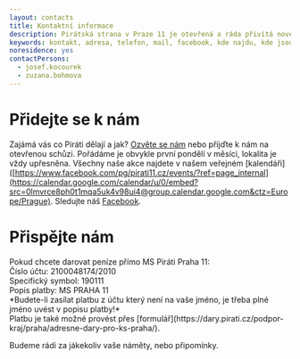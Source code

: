```yaml
---
layout: contacts
title: Kontaktní informace
description: Pirátská strana v Praze 11 je otevřená a ráda přivítá nové členy, dobrovolníky a odpoví na vaše dotazy
keywords: kontakt, adresa, telefon, mail, facebook, kde najdu, kde jsou
noresidence: yes
contactPersons:
  - josef.kocourek
  - zuzana.bohmova
---
```

 <h1>Přidejte se k nám</h1>

Zajámá vás co Piráti dělají a jak? [Ozvěte se nám](mailto:praha11@pirati.cz) nebo přijďte k nám na otevřenou schůzi. Pořádáme je obvykle první pondělí v měsíci, lokalita je vždy upřesněna. Všechny naše akce najdete v našem veřejném [kalendáři]([https://www.facebook.com/pg/pirati11.cz/events/?ref=page_internal](https://calendar.google.com/calendar/u/0/embed?src=0lmvrce8ph0t1mqa5uk4v98ui4@group.calendar.google.com&ctz=Europe/Prague). Sledujte náš [Facebook](https://www.facebook.com/pg/pirati11.cz/events/?ref=page_internal).

<h1>Přispějte nám</h1>
Pokud chcete darovat peníze přímo MS Piráti Praha 11:<br>
Číslo účtu: 2100048174/2010<br>
Specifický symbol: 190111<br>
Popis platby: MS PRAHA 11<br>
*Budete-li zasílat platbu z účtu který není na vaše jméno, je třeba plné jméno uvést v popisu platby!*<br>
Platbu je také možné provést přes [formulář](https://dary.pirati.cz/podpor-kraj/praha/adresne-dary-pro-ks-praha/).

Budeme rádi za jákekoliv vaše náměty, nebo připomínky.


